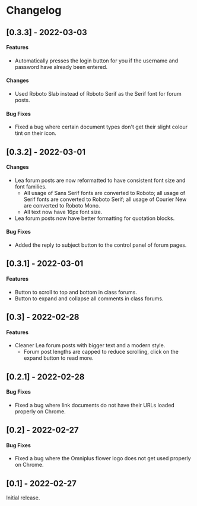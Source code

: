 # Changelog

## [0.3.3] - 2022-03-03

#### Features

- Automatically presses the login button for you if the username and password have already been entered.

#### Changes

- Used Roboto Slab instead of Roboto Serif as the Serif font for forum posts.

#### Bug Fixes

- Fixed a bug where certain document types don't get their slight colour tint on their icon.

## [0.3.2] - 2022-03-01

#### Changes

- Lea forum posts are now reformatted to have consistent font size and font families.
  - All usage of Sans Serif fonts are converted to Roboto; all usage of Serif fonts are converted to Roboto Serif; 
    all usage of Courier New are converted to Roboto Mono.
  - All text now have 16px font size.
- Lea forum posts now have better formatting for quotation blocks. 

#### Bug Fixes

- Added the reply to subject button to the control panel of forum pages. 

## [0.3.1] - 2022-03-01

#### Features

- Button to scroll to top and bottom in class forums.
- Button to expand and collapse all comments in class forums.

## [0.3] - 2022-02-28

#### Features

- Cleaner Lea forum posts with bigger text and a modern style.
    - Forum post lengths are capped to reduce scrolling, click on the expand button to read more.


## [0.2.1] - 2022-02-28

#### Bug Fixes

- Fixed a bug where link documents do not have their URLs loaded properly on Chrome.


## [0.2] - 2022-02-27

#### Bug Fixes

- Fixed a bug where the Omniplus flower logo does not get used properly on Chrome.


## [0.1] - 2022-02-27

Initial release. 